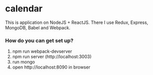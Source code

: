 # calendar

This is application on NodeJS + ReactJS.
There I use Redux, Express, MongoDB, Babel and Webpack.

### How do you can get set up? ###

1. npm run webpack-devserver
2. npm run server (http://localhost:3003)
3. run mongo
4. open http://localhost:8090 in browser

